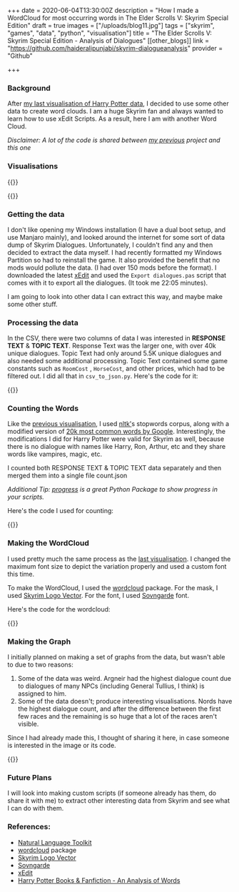 +++
date = 2020-06-04T13:30:00Z
description = "How I made a WordCloud for most occurring words in The Elder Scrolls V: Skyrim Special Edition"
draft = true
images = ["/uploads/blog11.jpg"]
tags = ["skyrim", "games", "data", "python", "visualisation"]
title = "The Elder Scrolls V: Skyrim Special Edition - Analysis of Dialogues"
[[other_blogs]]
link = "https://github.com/haideralipunjabi/skyrim-dialogueanalysis"
provider = "Github"

+++
### Background

After [my last visualisation of Harry Potter data](https://blog.haideralipunjabi.com/posts/harry-potter-books-fanfiction-an-analysis-of-words/), I decided to use some other data to create word clouds. I am a huge Skyrim fan and always wanted to learn how to use xEdit Scripts. As a result, here I am with another Word Cloud.

_Disclaimer: A lot of the code is shared between_ [_my previous_](https://blog.haideralipunjabi.com/posts/harry-potter-books-fanfiction-an-analysis-of-words/) _project and this one_

### Visualisations

{{<imgur id="odnJWMw" ext="png" class="image-resp" align="center" title="WordCloud of Most Occurring Words in Dialogues of Skyrim Special Edition">}}

{{<imgur id="ca71mqu" ext="png" class="image-resp" align="center" title="Graph of DLC contribution towards dialogues">}}


### Getting the data

I don't like opening my Windows installation (I have a dual boot setup, and use Manjaro mainly), and looked around the internet for some sort of data dump of Skyrim Dialogues. Unfortunately, I couldn't find any and then decided to extract the data myself. I had recently formatted my Windows Partition so had to reinstall the game. It also provided the benefit that no mods would pollute the data. (I had over 150 mods before the format). I downloaded the latest [xEdit](http://tes5edit.github.io/) and used the `Export dialogues.pas` script that comes with it to export all the dialogues. (It took me 22:05 minutes).

I am going to look into other data I can extract this way, and maybe make some other stuff.

### Processing the data

In the CSV, there were two columns of data I was interested in **RESPONSE TEXT** & **TOPIC TEXT**. Response Text was the larger one, with over 40k unique dialogues. Topic Text had only around 5.5K unique dialogues and also needed some additional processing. Topic Text contained some game constants such as `RoomCost` , `HorseCost`, and other prices, which had to be filtered out. I did all that in `csv_to_json.py`. Here's the code for it:

{{<github repo="haideralipunjabi/skyrim-dialogueanalysis" file="csv_to_json.py" lang="python" options="linenos=true">}}

### Counting the Words

Like the [previous visualisation](),  I used [nltk']()s stopwords corpus, along with a modified version of [20k most common words by Google](https://github.com/first20hours/google-10000-english). Interestingly, the modifications I did for Harry Potter were valid for Skyrim as well, because there is no dialogue with names like Harry, Ron, Arthur, etc and they share words like vampires, magic, etc.

I counted both RESPONSE TEXT & TOPIC TEXT data separately and then merged them into a single file count.json

_Additional Tip:_ [_progress_](https://pypi.org/project/progress/) _is a great Python Package to show progress in your scripts._

Here's the code I used for counting:

{{<github repo="haideralipunjabi/skyrim-dialogueanalysis" file="count_words.py" lang="python" options="linenos=true">}}

### Making the WordCloud

I used pretty much the same process as the [last visualisation](https://blog.haideralipunjabi.com/posts/harry-potter-books-fanfiction-an-analysis-of-words/). I changed the maximum font size to depict the variation properly and used a custom font this time.

To make the WordCloud, I used the [wordcloud](https://amueller.github.io/word_cloud/) package. For the mask, I used [Skyrim Logo Vector](https://www.nexusmods.com/skyrim/mods/68054). For the font, I used [Sovngarde](https://www.nexusmods.com/skyrimspecialedition/mods/386) font.

Here's the code for the wordcloud:

{{<github repo="haideralipunjabi/skyrim-dialogueanalysis" file="make_wordcloud.py" lang="python" options="linenos=true">}}

### Making the Graph

I initially planned on making a set of graphs from the data, but wasn't able to due to two reasons:

1. Some of the data was weird. Argneir had the highest dialogue count due to dialogues of many NPCs (including General Tullius, I think) is assigned to him.
2. Some of the data doesn't; produce interesting visualisations. Nords have the highest dialogue count, and after the difference between the first few races and the remaining is so huge that a lot of the races aren't visible.

Since I had already made this, I thought of sharing it here, in case someone is interested in the image or its code.

{{<github repo="haideralipunjabi/skyrim-dialogueanalysis" file="make_graphs.py" lang="python" options="linenos=true">}}

### Future Plans

I will look into making custom scripts (if someone already has them, do share it with me) to extract other interesting data from Skyrim and see what I can do with them.

### References:

* [Natural Language Toolkit](https://nltk.org)
* [wordcloud](https://amueller.github.io/word_cloud/) package
* [Skyrim Logo Vector](https://www.nexusmods.com/skyrim/mods/68054)
* [Sovngarde](https://www.nexusmods.com/skyrimspecialedition/mods/386)
* [xEdit](http://tes5edit.github.io/)
* [Harry Potter Books & Fanfiction - An Analysis of Words](https://blog.haideralipunjabi.com/posts/harry-potter-books-fanfiction-an-analysis-of-words/)